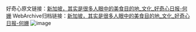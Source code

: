 好奇心原文链接：[新加坡，其实是很多人眼中的美食目的地_文化_好奇心日报-何姗](https://www.qdaily.com/articles/7705.html)
WebArchive归档链接：[新加坡，其实是很多人眼中的美食目的地_文化_好奇心日报-何姗](http://web.archive.org/web/20190623172612/https://www.qdaily.com/articles/7705.html)
![image](http://ww3.sinaimg.cn/large/007d5XDply1g3x0ngce3wj30u04aoe81)